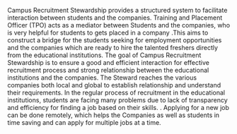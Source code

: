 Campus Recruitment Stewardship provides a structured system to facilitate interaction between students and the  companies. Training and Placement Officer (TPO) acts as a mediator between Students and the companies, who is very helpful for students to gets placed in a company .This aims to construct a bridge for the students seeking for employment opportunities and the companies which are ready to hire the talented freshers directly from the educational institutions. 
The goal of Campus Recruitment Stewardship is to ensure a good and efficient interaction for effective recruitment process and strong relationship between the educational institutions and the companies. The Steward reaches the various companies both local and global to establish relationship and understand their requirements.
In the regular process of recruitment in the educational institutions, students are facing many problems due to lack of transparency and efficiency for finding a job based on their skills. . Applying for a new job can be done remotely, which helps the Companies as well as students in time saving and can apply for multiple jobs at a time. 	
